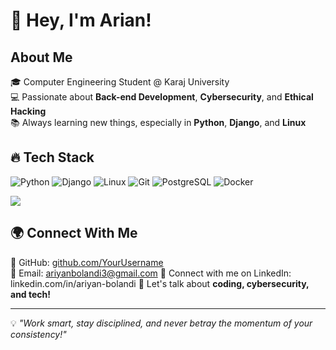 # 👋 Hey, I'm Arian!  

## About Me  
🎓 Computer Engineering Student @ Karaj University  
💻 Passionate about **Back-end Development**, **Cybersecurity**, and **Ethical Hacking**  
📚 Always learning new things, especially in **Python**, **Django**, and **Linux**  

## 🔥 Tech Stack  
![Python](https://img.shields.io/badge/-Python-3776AB?style=flat&logo=python&logoColor=white)  ![Django](https://img.shields.io/badge/-Django-092E20?style=flat&logo=django&logoColor=white)  ![Linux](https://img.shields.io/badge/-Linux-FCC624?style=flat&logo=linux&logoColor=black)  ![Git](https://img.shields.io/badge/-Git-F05032?style=flat&logo=git&logoColor=white)  ![PostgreSQL](https://img.shields.io/badge/-PostgreSQL-336791?style=flat&logo=postgresql&logoColor=white)  ![Docker](https://img.shields.io/badge/-Docker-2496ED?style=flat&logo=docker&logoColor=white)  

![](https://nirzak-streak-stats.vercel.app/?user=CipherChaos&theme=dark&hide_border=false)<br/>

## 🌍 Connect With Me  
💼 GitHub: [github.com/YourUsername](https://github.com/CipherChaos)  
📧 Email: ariyanbolandi3@gmail.com
🔗 Connect with me on LinkedIn: linkedin.com/in/ariyan-bolandi 
💬 Let's talk about **coding, cybersecurity, and tech!**  

---

💡 *"Work smart, stay disciplined, and never betray the momentum of your consistency!"* 
